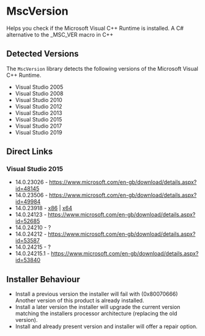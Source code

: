# MscVersion
Helps you check if the Microsoft Visual C++ Runtime is installed. A C# alternative to the _MSC_VER macro in C++

## Detected Versions

The `MscVersion` library detects the following versions of the Microsoft Visual C++ Runtime. 

* Visual Studio 2005
* Visual Studio 2008
* Visual Studio 2010
* Visual Studio 2012
* Visual Studio 2013
* Visual Studio 2015
* Visual Studio 2017
* Visual Studio 2019

## Direct Links

### Visual Studio 2015
* 14.0.23026 - https://www.microsoft.com/en-gb/download/details.aspx?id=48145
* 14.0.23506 - https://www.microsoft.com/en-gb/download/details.aspx?id=49984
* 14.0.23918 - [x86](http://download.microsoft.com/download/f/3/9/f39b30ec-f8ef-4ba3-8cb4-e301fcf0e0aa/vc_redist.x86.exe) | [x64](http://download.microsoft.com/download/4/c/b/4cbd5757-0dd4-43a7-bac0-2a492cedbacb/vc_redist.x64.exe)
* 14.0.24123 - https://www.microsoft.com/en-gb/download/details.aspx?id=52685
* 14.0.24210 - ?
* 14.0.24212 - https://www.microsoft.com/en-gb/download/details.aspx?id=53587
* 14.0.24215 - ?
* 14.0.24215.1 - https://www.microsoft.com/en-gb/download/details.aspx?id=53840

## Installer Behaviour

* Install a previous version the installer will fail with (0x80070666) Another version of this product is already installed.
* Install a later version the installer will upgrade the current version matching the installers processor architecture (replacing the old version).
* Install and already present version and installer will offer a repair option.